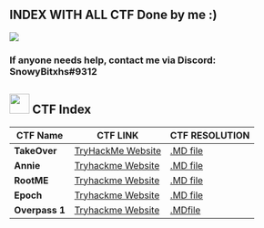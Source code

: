 ## **INDEX WITH ALL CTF Done by me :)**
<img src="https://user-images.githubusercontent.com/73097560/115834477-dbab4500-a447-11eb-908a-139a6edaec5c.gif">

### If anyone needs help, contact me via Discord: **SnowyBitxhs#9312**


## <img src="https://media.giphy.com/media/iY8CRBdQXODJSCERIr/giphy.gif" width="35"><b> CTF Index </b>

|CTF Name|CTF LINK|CTF RESOLUTION|
|--------|--------|--------------|
|**TakeOver**|[TryHackMe Website](https://tryhackme.com/room/takeover)|[.MD file](https://github.com/SnowyYT07/TryhackmeCTFs/tree/main/TakeOver)|
|**Annie**|[Tryhackme Website](https://tryhackme.com/room/annie)|[.MD file](https://github.com/SnowyYT07/TryhackmeCTFs/blob/main/Annie/readme.md)|
|**RootME**|[Tryhackme Website](https://tryhackme.com/room/rrootme)|[.MD file](https://github.com/SnowyYT07/TryhackmeCTFs/blob/main/RootMe/readme.md)|
|**Epoch**|[Tryhackme Website](https://tryhackme.com/room/epoch)|[.MD file](https://github.com/SnowyYT07/TryhackmeCTFs/blob/main/Epoch/readme.md)|
|**Overpass 1**|[Tryhackme Website](https://tryhackme.com/room/overapass)|[.MDfile](https://github.com/SnowyYT07/TryhackmeCTFs/blob/main/Overpass%201/readme.md)
